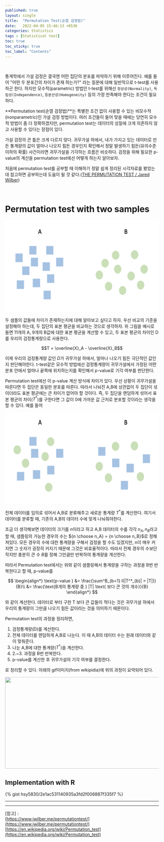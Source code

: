 ```yaml
---
published: true
layout: single
title:  "Permutation Test(순열 검정법)"
date:   2022-04-05 15:46:13 +0530
categories: Statistics
tags : [Statistical test]
toc: true
toc_sticky: true
toc_label: "Contents"
---
```


<br>

통계학에서 가설 검정은 결국엔 어떤 집단의 분포를 파악하기 위해 이루어진다. 예를 들어 "어떤 두 분포간의 차이가 존재 하는가?" 라는 질문에 대해 일반적으로 t-test를 사용하곤 한다. 하지만 모수적(parametric) 방법인 t-test를 위해선 `정상성(Normality)`, `독립성(Independence)`, `등분산성(Homogeneity)` 등의 가정 만족해야 한다는 조건이 필요하다. 

**Permutation test(순열 검정법)**는 특별한 조건 없이 사용할 수 있는 비모수적(nonparametric)인 가설 검정 방법이다. 여러 조건들이 들어 맞을 때에는 당연히 모수적 방법이 좀 더 정확하겠지만, permutation test는 데이터의 성질에 크게 의존하지 않고 사용할 수 있다는 장점이 있다.

가설 검정의 큰 틀은 크게 다르지 않다. 귀무가설 하에서, 내가 가지고 있는 데이터로 만든 통계량의 값이 얼마나 나오지 힘든 경우인지 확인해서 정말 발생하기 힘든(유의수준 이하의 확률) 사건이라면 귀무가설을 기각하는 흐름은 비슷하다. 검정을 위해 필요한 p-value의 계산을 permutation test에선 어떻게 하는지 알아보자.

처음에 permutation test를 공부할 때 이해하기 정말 쉽게 정리된 시각자료를 봤었는데 참고하면 공부하는데 도움이 될 것 같다.([THE PERMUTATION TEST / Jared Wilber](https://www.jwilber.me/permutationtest/))

<br>

# Permutation test with two samples

<!-- ![](/assets/images/2022-04-05-permutation-test/samples.png)
{: .align-center} -->

<p align="center">
	<img src="/assets/images/2022-04-05-permutation-test/samples.png" width="600" height="300">   
</p>

두 샘플의 값들에 차이가 존재하는지에 대해 알아보고 싶다고 하자. 우선 비교의 기준을 설정해야 하는데, 두 집단의 표본 평균을 비교하는 것으로 생각하자. 위 그림을 예시로 들면 11개의 A, 9개의 B값에 대한 표본 평균을 계산할 수 있고, 두 표본 평균의 차이인 D를 우리의 검정통계량으로 사용한다.

$$T = \overline{X}_A - \overline{X}_B$$

이제 우리의 검정통계량 값인 $D$가 귀무가설 하에서, 얼마나 나오기 힘든 극단적인 값인지 판단해야한다. t-test같은 모수적 방법에선 검정통계량이 귀무가설에서 가정된 어떤 분포 안에서 얼마나 끝쪽에 위치하는지를 확인해서 p-value로 기각 여부를 판단한다. 

Permutation test에선 이 p-value 계산 방식에 차이가 있다. 우선 상황이 귀무가설을 따른다면 두 집단은 동일한 분포를 따른다. 따라서 나눠진 A,B에 상관없이 두 집단이 섞이더라도 표본 평균에는 큰 차이가 없어야 할 것이다. 즉, 두 집단을 랜덤하게 섞어서 표본 평균의 차이($T^*$)를 구한다면 그 값이 0에 가까운 값 근처로 분포할 것이라는 생각을 할 수 있다. 예를 들어

<p align="center">
	<img src="/assets/images/2022-04-05-permutation-test/samples2.png" width="600" height="300">   
</p>

전체 데이터를 임의로 섞어서 A,B로 분류해주고 새로운 통계량 $T^*$를 계산한다. 여기서 데이터를 분류할 때, 기존의 A,B의 데이터 수에 맞게 나눠줘야한다.

조금 더 생각해보면 데이터의 크기를 $n$이라고 하고 A,B 데이터의 수를 각각 $n_A, n_B$라고 할 때, 샘플링의 가능한 경우의 수는 ${n \choose n_A} = {n \choose n_B}$로 정해져있다. 모든 경우의 수에 대한 통계량을 구해서 검정을 할 수도 있겠지만, n이 매우 커지면 그 숫자가 굉장히 커지기 때문에 그것은 비효율적이다. 따라서 전체 경우의 수보단 작지만 충분히 큰 수 $B$를 정해 그만큼만 반복하여 통계량을 계산한다.

따라서 Permutation test에서는 위와 같이 샘플링해서 통계량을 구하는 과정을 B번 반복한다고 할 때, p-value를

$$
\begin{align*}
    \text{p-value } &= \frac{\sum^B_{b=1} I(|T^*_{b}| > |T|)}{B}\\
                    &= \frac{\text{B개의 통계량 중 } |T| \text{ 보다 큰 것의 개수}}{B}
\end{align*}
$$

와 같이 계산한다. 데이터로 부터 구한 T 보다 큰 값들이 적다는 것은 귀무가설 하에서 우리의 통계량이 그만큼 나오기 힘든 값이라는 것을 의미하기 때문이다.

Permutation test의 과정을 정리하면,

1. 검정통계량(D)를 계산한다.
2. 전체 데이터를 랜덤하게 A,B로 나눈다. 이 때 A,B의 데이터 수는 원래 데이터와 같이 맞춰준다.
3. 나눈 A,B에 대한 통계량($T^*$)을 계산한다.
4. 2.~3. 과정을 B번 반복한다.
5. p-value를 계산한 후 귀무가설의 기각 여부를 결정한다.

로 정리할 수 있다. 아래의 gif이미지(from wikipidia)에 위의 과정이 요약되어 있다.

<p align="center">
	<img src="/assets/images/2022-04-05-permutation-test/permutation_test.gif" width="600" height="300">   
</p>

## Implementation with R

{% gist hsy5830/2e1ac531140935a3fd2f006887f335f7 %}



<!-- # Permutation test with one sample

사실 이 문제는 paired data의 차이를 비교하는 문제와 같다고 볼 수 있다. -->


---

---

[참고] : <br>
[https://www.jwilber.me/permutationtest/](https://www.jwilber.me/permutationtest/)<br>
[https://en.wikipedia.org/wiki/Permutation_test](https://en.wikipedia.org/wiki/Permutation_test)
